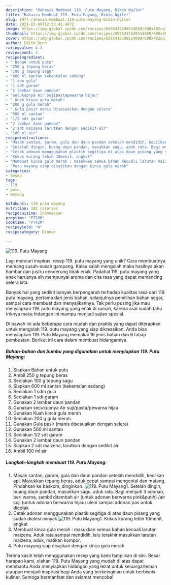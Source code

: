 ```yaml
---
description: "Rahasia Membuat 119. Putu Mayang, Bikin Ngiler"
title: "Rahasia Membuat 119. Putu Mayang, Bikin Ngiler"
slug: 1977-rahasia-membuat-119-putu-mayang-bikin-ngiler
date: 2021-03-09T12:53:41.487Z
image: https://img-global.cpcdn.com/recipes/65954155d9514089/680x482cq70/119-putu-mayang-foto-resep-utama.jpg
thumbnail: https://img-global.cpcdn.com/recipes/65954155d9514089/680x482cq70/119-putu-mayang-foto-resep-utama.jpg
cover: https://img-global.cpcdn.com/recipes/65954155d9514089/680x482cq70/119-putu-mayang-foto-resep-utama.jpg
author: Edith Dunn
ratingvalue: 4.3
reviewcount: 3
recipeingredient:
- " Bahan untuk putu"
- "250 g tepung beras"
- "100 g tepung sagu"
- "600 ml santan kekentalan sedang"
- "1 sdm gula"
- "1 sdt garam"
- "2 lembar daun pandan"
- "secukupnya Air sujipastapewarna hijau"
- " Kuah kinca gula merah"
- "200 g gula merah"
- " Gula pasir manis disesuaikan dengan selera"
- "500 ml santan"
- "1/2 sdt garam"
- "2 lembar daun pandan"
- "2 sdt maizena larutkan dengan sedikit air"
- "100 ml air"
recipeinstructions:
- "Masak santan, garam, gula dan daun pandan setelah mendidih, kecilkan api. Masukkan tepung beras, aduk cepat sampai mengental dan matang. Pindahkan ke baskom, dinginkan."
- "Setelah dingin, buang daun pandan, masukkan sagu, aduk rata. Bagi menjadi 3 adonan, beri warna, sambil ditambah air (untuk adonan berwarna pink&amp;putih) /air suji (untuk adonan berwarna hijau) uleni sampai adonan pas untuk dicetak"
- "Cetak adonan menggunakan plastik segitiga di atas daun pisang yang sudah diolesi minyak"
- "Kukus kurang lebih 10menit, angkat"
- "Membuat kinca gula merah : masukkan semua bahan kecuali larutan maizena. Aduk rata sampai mendidih, lalu terakhir masukkan larutan maizena, aduk, matikan kompor."
- "Putu mayang siap disajikan dengan kinca gula merah"
categories:
- Resep
tags:
- 119
- putu
- mayang

katakunci: 119 putu mayang 
nutrition: 102 calories
recipecuisine: Indonesian
preptime: "PT28M"
cooktime: "PT42M"
recipeyield: "4"
recipecategory: Dinner

---
```



![119. Putu Mayang](https://img-global.cpcdn.com/recipes/65954155d9514089/680x482cq70/119-putu-mayang-foto-resep-utama.jpg)

Lagi mencari inspirasi resep 119. putu mayang yang unik? Cara membuatnya memang susah-susah gampang. Kalau salah mengolah maka hasilnya akan hambar dan justru cenderung tidak enak. Padahal 119. putu mayang yang enak harusnya sih mempunyai aroma dan cita rasa yang dapat memancing selera kita.

Banyak hal yang sedikit banyak berpengaruh terhadap kualitas rasa dari 119. putu mayang, pertama dari jenis bahan, selanjutnya pemilihan bahan segar, sampai cara membuat dan menyajikannya. Tak perlu pusing jika mau menyiapkan 119. putu mayang yang enak di rumah, karena asal sudah tahu triknya maka hidangan ini mampu menjadi sajian spesial.




Di bawah ini ada beberapa cara mudah dan praktis yang dapat diterapkan untuk mengolah 119. putu mayang yang siap dikreasikan. Anda bisa menyiapkan 119. Putu Mayang memakai 16 jenis bahan dan 6 tahap pembuatan. Berikut ini cara dalam membuat hidangannya.

<!--inarticleads1-->

##### Bahan-bahan dan bumbu yang digunakan untuk menyiapkan 119. Putu Mayang:

1. Siapkan  Bahan untuk putu
1. Ambil 250 g tepung beras
1. Sediakan 100 g tepung sagu
1. Siapkan 600 ml santan (kekentalan sedang)
1. Sediakan 1 sdm gula
1. Sediakan 1 sdt garam
1. Gunakan 2 lembar daun pandan
1. Gunakan secukupnya Air suji/pasta/pewarna hijau
1. Gunakan  Kuah kinca gula merah
1. Sediakan 200 g gula merah
1. Gunakan  Gula pasir (manis disesuaikan dengan selera)
1. Gunakan 500 ml santan
1. Sediakan 1/2 sdt garam
1. Gunakan 2 lembar daun pandan
1. Siapkan 2 sdt maizena, larutkan dengan sedikit air
1. Ambil 100 ml air




<!--inarticleads2-->

##### Langkah-langkah membuat 119. Putu Mayang:

1. Masak santan, garam, gula dan daun pandan setelah mendidih, kecilkan api. Masukkan tepung beras, aduk cepat sampai mengental dan matang. Pindahkan ke baskom, dinginkan.
<img src="//assets-global.cpcdn.com/assets/icons/button_play-2c75c40dde080a61004c1f40b05d8f140eaff45d7e9e6481dc71c63d2e7c4909.png" alt="119. Putu Mayang">1. Setelah dingin, buang daun pandan, masukkan sagu, aduk rata. Bagi menjadi 3 adonan, beri warna, sambil ditambah air (untuk adonan berwarna pink&amp;putih) /air suji (untuk adonan berwarna hijau) uleni sampai adonan pas untuk dicetak
1. Cetak adonan menggunakan plastik segitiga di atas daun pisang yang sudah diolesi minyak
<img src="//assets-global.cpcdn.com/assets/icons/button_play-2c75c40dde080a61004c1f40b05d8f140eaff45d7e9e6481dc71c63d2e7c4909.png" alt="119. Putu Mayang">1. Kukus kurang lebih 10menit, angkat
1. Membuat kinca gula merah : masukkan semua bahan kecuali larutan maizena. Aduk rata sampai mendidih, lalu terakhir masukkan larutan maizena, aduk, matikan kompor.
1. Putu mayang siap disajikan dengan kinca gula merah




Terima kasih telah menggunakan resep yang kami tampilkan di sini. Besar harapan kami, olahan 119. Putu Mayang yang mudah di atas dapat membantu Anda menyiapkan hidangan yang lezat untuk keluarga/teman ataupun menjadi inspirasi bagi Anda yang berkeinginan untuk berbisnis kuliner. Semoga bermanfaat dan selamat mencoba!
